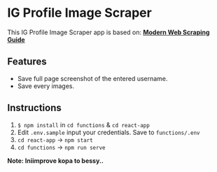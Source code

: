# IG Profile Image Scraper

This IG Profile Image Scraper app is based on: **[Modern Web Scraping Guide](https://fireship.io/lessons/web-scraping-guide/)**

## Features

- Save full page screenshot of the entered username.
- Save every images.

## Instructions
1. `$ npm install` in `cd functions` & `cd react-app`
2. Edit `.env.sample` input your credentials. Save to `functions/.env`
3. `cd react-app` → `npm start`
4. `cd functions` → `npm run serve`



**Note: Iniimprove kopa to bessy..**